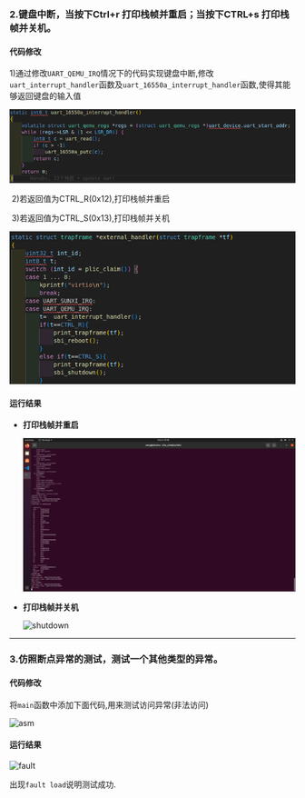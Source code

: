 ### 2.键盘中断，当按下Ctrl+r 打印栈帧并重启；当按下CTRL+s 打印栈帧并关机。

#### 代码修改

​		1)通过修改`UART_QEMU_IRQ`情况下的代码实现键盘中断,修改`uart_interrupt_handler`函数及`uart_16550a_interrupt_handler`函数,使得其能够返回键盘的输入值

![uart](.\pic\uart.png)

​		2)若返回值为CTRL_R(0x12),打印栈帧并重启

​		3)若返回值为CTRL_S(0x13),打印栈帧并关机

![external](.\pic\external.png)

#### 运行结果

- **打印栈帧并重启**

  ![reboot](.\pic\reboot.png)

- **打印栈帧并关机**

  ![shutdown](\pic\shutdown.png)

---



### 3.仿照断点异常的测试，测试一个其他类型的异常。

#### 代码修改

将`main`函数中添加下面代码,用来测试访问异常(非法访问)

![asm](\pic\asm.png)

#### 运行结果

![fault](\pic\fault.png)

出现`fault load`说明测试成功.	